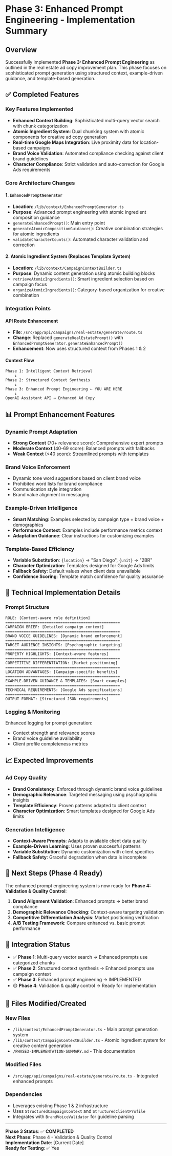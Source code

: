 # Phase 3: Enhanced Prompt Engineering - Implementation Summary

## Overview
Successfully implemented **Phase 3: Enhanced Prompt Engineering** as outlined in the real estate ad copy improvement plan. This phase focuses on sophisticated prompt generation using structured context, example-driven guidance, and template-based generation.

## ✅ Completed Features

### Key Features Implemented
- **Enhanced Context Building**: Sophisticated multi-query vector search with chunk categorization
- **Atomic Ingredient System**: Dual chunking system with atomic components for creative ad copy generation
- **Real-time Google Maps Integration**: Live proximity data for location-based campaigns
- **Brand Voice Validation**: Automated compliance checking against client brand guidelines
- **Character Compliance**: Strict validation and auto-correction for Google Ads requirements

### Core Architecture Changes

#### 1. `EnhancedPromptGenerator`
- **Location**: `/lib/context/EnhancedPromptGenerator.ts`
- **Purpose**: Advanced prompt engineering with atomic ingredient composition guidance
- `generateEnhancedPrompt()`: Main entry point
- `generateAtomicCompositionGuidance()`: Creative combination strategies for atomic ingredients  
- `validateCharacterCounts()`: Automated character validation and correction

#### 2. **Atomic Ingredient System** (Replaces Template System)
- **Location**: `/lib/context/CampaignContextBuilder.ts`
- **Purpose**: Dynamic content generation using atomic building blocks
- `retrieveAtomicIngredients()`: Smart ingredient selection based on campaign focus
- `organizeAtomicIngredients()`: Category-based organization for creative combination

### Integration Points

#### API Route Enhancement
- **File**: `/src/app/api/campaigns/real-estate/generate/route.ts`
- **Change**: Replaced `generateRealEstatePrompt()` with `EnhancedPromptGenerator.generateEnhancedPrompt()`
- **Enhancement**: Now uses structured context from Phases 1 & 2

#### Context Flow
```
Phase 1: Intelligent Context Retrieval
    ↓
Phase 2: Structured Context Synthesis  
    ↓
Phase 3: Enhanced Prompt Engineering ← YOU ARE HERE
    ↓
OpenAI Assistant API → Enhanced Ad Copy
```

## 📊 Prompt Enhancement Features

### Dynamic Prompt Adaptation
- **Strong Context** (70+ relevance score): Comprehensive expert prompts
- **Moderate Context** (40-69 score): Balanced prompts with fallbacks
- **Weak Context** (<40 score): Streamlined prompts with templates

### Brand Voice Enforcement
- Dynamic tone word suggestions based on client brand voice
- Prohibited word lists for brand compliance
- Communication style integration
- Brand value alignment in messaging

### Example-Driven Intelligence
- **Smart Matching**: Examples selected by campaign type + brand voice + demographics
- **Performance Context**: Examples include performance metrics context
- **Adaptation Guidance**: Clear instructions for customizing examples

### Template-Based Efficiency
- **Variable Substitution**: `{location}` → "San Diego", `{unit}` → "2BR"
- **Character Optimization**: Templates designed for Google Ads limits
- **Fallback Safety**: Default values when client data unavailable
- **Confidence Scoring**: Template match confidence for quality assurance

## 🔧 Technical Implementation Details

### Prompt Structure
```
ROLE: [Context-aware role definition]
==================================================
CAMPAIGN BRIEF: [Detailed campaign context]
==================================================
BRAND VOICE GUIDELINES: [Dynamic brand enforcement]
==================================================
TARGET AUDIENCE INSIGHTS: [Psychographic targeting]
==================================================
PROPERTY HIGHLIGHTS: [Context-aware features]
==================================================
COMPETITIVE DIFFERENTIATION: [Market positioning]
==================================================
LOCATION ADVANTAGES: [Campaign-specific benefits]
==================================================
EXAMPLE-DRIVEN GUIDANCE & TEMPLATES: [Smart examples]
==================================================
TECHNICAL REQUIREMENTS: [Google Ads specifications]
==================================================
OUTPUT FORMAT: [Structured JSON requirements]
```

### Logging & Monitoring
Enhanced logging for prompt generation:
- Context strength and relevance scores
- Brand voice guideline availability
- Client profile completeness metrics

## 📈 Expected Improvements

### Ad Copy Quality
- **Brand Consistency**: Enforced through dynamic brand voice guidelines
- **Demographic Relevance**: Targeted messaging using psychographic insights
- **Template Efficiency**: Proven patterns adapted to client context
- **Character Optimization**: Smart templates designed for Google Ads limits

### Generation Intelligence
- **Context-Aware Prompts**: Adapts to available client data quality
- **Example-Driven Learning**: Uses proven successful patterns
- **Variable Substitution**: Dynamic customization with client specifics
- **Fallback Safety**: Graceful degradation when data is incomplete

## 🚀 Next Steps (Phase 4 Ready)

The enhanced prompt engineering system is now ready for **Phase 4: Validation & Quality Control**:

1. **Brand Alignment Validation**: Enhanced prompts → better brand compliance
2. **Demographic Relevance Checking**: Context-aware targeting validation  
3. **Competitive Differentiation Analysis**: Market positioning verification
4. **A/B Testing Framework**: Compare enhanced vs. basic prompt performance

## 🔗 Integration Status

- ✅ **Phase 1**: Multi-query vector search → Enhanced prompts use categorized chunks
- ✅ **Phase 2**: Structured context synthesis → Enhanced prompts use campaign context  
- ✅ **Phase 3**: Enhanced prompt engineering → IMPLEMENTED
- 🟡 **Phase 4**: Validation & quality control → Ready for implementation

## 📝 Files Modified/Created

### New Files
- `/lib/context/EnhancedPromptGenerator.ts` - Main prompt generation system
- `/lib/context/CampaignContextBuilder.ts` - Atomic ingredient system for creative content generation
- `/PHASE3-IMPLEMENTATION-SUMMARY.md` - This documentation

### Modified Files  
- `/src/app/api/campaigns/real-estate/generate/route.ts` - Integrated enhanced prompts

### Dependencies
- Leverages existing Phase 1 & 2 infrastructure
- Uses `StructuredCampaignContext` and `StructuredClientProfile`
- Integrates with `BrandVoiceValidator` for guideline parsing

---

**Phase 3 Status**: ✅ **COMPLETED**  
**Next Phase**: Phase 4 - Validation & Quality Control  
**Implementation Date**: [Current Date]  
**Ready for Testing**: ✅ Yes 